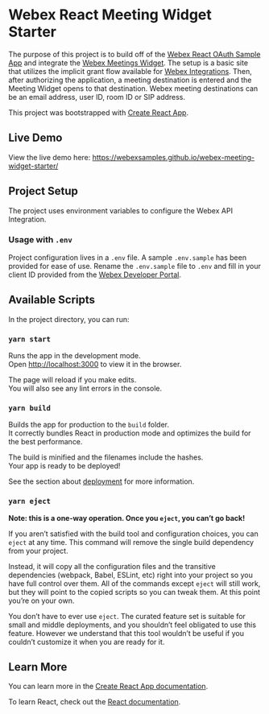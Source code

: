 # Webex React Meeting Widget Starter

The purpose of this project is to build off of the [Webex React OAuth Sample App](https://github.com/WebexSamples/webex-react-oauth-sample) and integrate the [Webex Meetings Widget](https://github.com/webex/widgets/tree/master/src/widgets/WebexMeeting).
The setup is a basic site that utilizes the implicit grant flow available for [Webex Integrations](https://developer.webex.com/docs/integrations).
Then, after authorizing the application, a meeting destination is entered and the Meeting Widget opens to that destination. Webex meeting destinations can be an email address, user ID, room ID or SIP address.

This project was bootstrapped with [Create React App](https://github.com/facebook/create-react-app).

## Live Demo

View the live demo here: https://webexsamples.github.io/webex-meeting-widget-starter/

## Project Setup

The project uses environment variables to configure the Webex API Integration.

### Usage with `.env`

Project configuration lives in a `.env` file. A sample `.env.sample` has been provided for ease of use. 
Rename the `.env.sample` file to `.env` and fill in your client ID provided from the [Webex Developer Portal](https://developer.webex.com/my-apps).

## Available Scripts

In the project directory, you can run:

### `yarn start`

Runs the app in the development mode.\
Open [http://localhost:3000](http://localhost:3000) to view it in the browser.

The page will reload if you make edits.\
You will also see any lint errors in the console.


### `yarn build`

Builds the app for production to the `build` folder.\
It correctly bundles React in production mode and optimizes the build for the best performance.

The build is minified and the filenames include the hashes.\
Your app is ready to be deployed!

See the section about [deployment](https://facebook.github.io/create-react-app/docs/deployment) for more information.

### `yarn eject`

**Note: this is a one-way operation. Once you `eject`, you can’t go back!**

If you aren’t satisfied with the build tool and configuration choices, you can `eject` at any time. This command will remove the single build dependency from your project.

Instead, it will copy all the configuration files and the transitive dependencies (webpack, Babel, ESLint, etc) right into your project so you have full control over them. All of the commands except `eject` will still work, but they will point to the copied scripts so you can tweak them. At this point you’re on your own.

You don’t have to ever use `eject`. The curated feature set is suitable for small and middle deployments, and you shouldn’t feel obligated to use this feature. However we understand that this tool wouldn’t be useful if you couldn’t customize it when you are ready for it.

## Learn More

You can learn more in the [Create React App documentation](https://facebook.github.io/create-react-app/docs/getting-started).

To learn React, check out the [React documentation](https://reactjs.org/).
